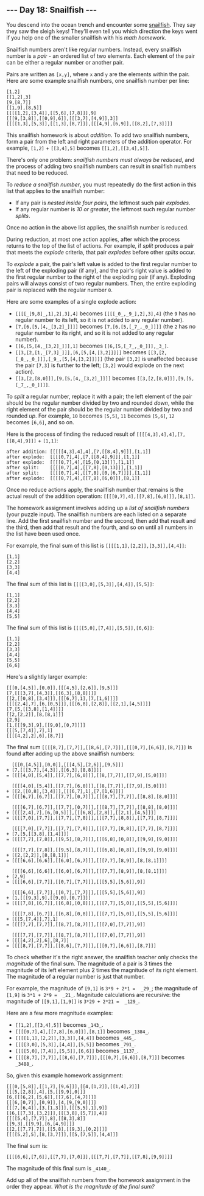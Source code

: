 ﻿## --- Day 18: Snailfish ---

You descend into the ocean trench and encounter some  [snailfish](https://en.wikipedia.org/wiki/Snailfish). They say they saw the sleigh keys! They'll even tell you which direction the keys went if you help one of the smaller snailfish with his  _math  homework_.

Snailfish numbers aren't like regular numbers. Instead, every snailfish number is a  _pair_  - an ordered list of two elements. Each element of the pair can be either a regular number or another pair.

Pairs are written as  `[x,y]`, where  `x`  and  `y`  are the elements within the pair. Here are some example snailfish numbers, one snailfish number per line:

```
[1,2]
[[1,2],3]
[9,[8,7]]
[[1,9],[8,5]]
[[[[1,2],[3,4]],[[5,6],[7,8]]],9]
[[[9,[3,8]],[[0,9],6]],[[[3,7],[4,9]],3]]
[[[[1,3],[5,3]],[[1,3],[8,7]]],[[[4,9],[6,9]],[[8,2],[7,3]]]]

```

This snailfish homework is about  _addition_. To add two snailfish numbers, form a pair from the left and right parameters of the addition operator. For example,  `[1,2]`  +  `[[3,4],5]`  becomes  `[[1,2],[[3,4],5]]`.

There's only one problem:  _snailfish numbers must always be reduced_, and the process of adding two snailfish numbers can result in snailfish numbers that need to be reduced.

To  _reduce a snailfish number_, you must repeatedly do the first action in this list that applies to the snailfish number:

-   If any pair is  _nested inside four pairs_, the leftmost such pair  _explodes_.
-   If any regular number is  _10 or greater_, the leftmost such regular number  _splits_.

Once no action in the above list applies, the snailfish number is reduced.

During reduction, at most one action applies, after which the process returns to the top of the list of actions. For example, if  _split_  produces a pair that meets the  _explode_  criteria, that pair  _explodes_  before other  _splits_  occur.

To  _explode_  a pair, the pair's left value is added to the first regular number to the left of the exploding pair (if any), and the pair's right value is added to the first regular number to the right of the exploding pair (if any). Exploding pairs will always consist of two regular numbers. Then, the entire exploding pair is replaced with the regular number  `0`.

Here are some examples of a single explode action:

-   `[[[[_[9,8]_,1],2],3],4]`  becomes  `[[[[_0_,_9_],2],3],4]`  (the  `9`  has no regular number to its left, so it is not added to any regular number).
-   `[7,[6,[5,[4,_[3,2]_]]]]`  becomes  `[7,[6,[5,[_7_,_0_]]]]`  (the  `2`  has no regular number to its right, and so it is not added to any regular number).
-   `[[6,[5,[4,_[3,2]_]]],1]`  becomes  `[[6,[5,[_7_,_0_]]],_3_]`.
-   `[[3,[2,[1,_[7,3]_]]],[6,[5,[4,[3,2]]]]]`  becomes  `[[3,[2,[_8_,_0_]]],[_9_,[5,[4,[3,2]]]]]`  (the pair  `[3,2]`  is unaffected because the pair  `[7,3]`  is further to the left;  `[3,2]`  would explode on the next action).
-   `[[3,[2,[8,0]]],[9,[5,[4,_[3,2]_]]]]`  becomes  `[[3,[2,[8,0]]],[9,[5,[_7_,_0_]]]]`.

To  _split_  a regular number, replace it with a pair; the left element of the pair should be the regular number divided by two and rounded  _down_, while the right element of the pair should be the regular number divided by two and rounded  _up_. For example,  `10`  becomes  `[5,5]`,  `11`  becomes  `[5,6]`,  `12`  becomes  `[6,6]`, and so on.

Here is the process of finding the reduced result of  `[[[[4,3],4],4],[7,[[8,4],9]]]`  +  `[1,1]`:

```
after addition: [[[[[4,3],4],4],[7,[[8,4],9]]],[1,1]]
after explode:  [[[[0,7],4],[7,[[8,4],9]]],[1,1]]
after explode:  [[[[0,7],4],[15,[0,13]]],[1,1]]
after split:    [[[[0,7],4],[[7,8],[0,13]]],[1,1]]
after split:    [[[[0,7],4],[[7,8],[0,[6,7]]]],[1,1]]
after explode:  [[[[0,7],4],[[7,8],[6,0]]],[8,1]]

```

Once no reduce actions apply, the snailfish number that remains is the actual result of the addition operation:  `[[[[0,7],4],[[7,8],[6,0]]],[8,1]]`.

The homework assignment involves adding up a  _list of snailfish numbers_  (your puzzle input). The snailfish numbers are each listed on a separate line. Add the first snailfish number and the second, then add that result and the third, then add that result and the fourth, and so on until all numbers in the list have been used once.

For example, the final sum of this list is  `[[[[1,1],[2,2]],[3,3]],[4,4]]`:

```
[1,1]
[2,2]
[3,3]
[4,4]

```

The final sum of this list is  `[[[[3,0],[5,3]],[4,4]],[5,5]]`:

```
[1,1]
[2,2]
[3,3]
[4,4]
[5,5]

```

The final sum of this list is  `[[[[5,0],[7,4]],[5,5]],[6,6]]`:

```
[1,1]
[2,2]
[3,3]
[4,4]
[5,5]
[6,6]

```

Here's a slightly larger example:

```
[[[0,[4,5]],[0,0]],[[[4,5],[2,6]],[9,5]]]
[7,[[[3,7],[4,3]],[[6,3],[8,8]]]]
[[2,[[0,8],[3,4]]],[[[6,7],1],[7,[1,6]]]]
[[[[2,4],7],[6,[0,5]]],[[[6,8],[2,8]],[[2,1],[4,5]]]]
[7,[5,[[3,8],[1,4]]]]
[[2,[2,2]],[8,[8,1]]]
[2,9]
[1,[[[9,3],9],[[9,0],[0,7]]]]
[[[5,[7,4]],7],1]
[[[[4,2],2],6],[8,7]]

```

The final sum  `[[[[8,7],[7,7]],[[8,6],[7,7]]],[[[0,7],[6,6]],[8,7]]]`  is found after adding up the above snailfish numbers:

```
  [[[0,[4,5]],[0,0]],[[[4,5],[2,6]],[9,5]]]
+ [7,[[[3,7],[4,3]],[[6,3],[8,8]]]]
= [[[[4,0],[5,4]],[[7,7],[6,0]]],[[8,[7,7]],[[7,9],[5,0]]]]

  [[[[4,0],[5,4]],[[7,7],[6,0]]],[[8,[7,7]],[[7,9],[5,0]]]]
+ [[2,[[0,8],[3,4]]],[[[6,7],1],[7,[1,6]]]]
= [[[[6,7],[6,7]],[[7,7],[0,7]]],[[[8,7],[7,7]],[[8,8],[8,0]]]]

  [[[[6,7],[6,7]],[[7,7],[0,7]]],[[[8,7],[7,7]],[[8,8],[8,0]]]]
+ [[[[2,4],7],[6,[0,5]]],[[[6,8],[2,8]],[[2,1],[4,5]]]]
= [[[[7,0],[7,7]],[[7,7],[7,8]]],[[[7,7],[8,8]],[[7,7],[8,7]]]]

  [[[[7,0],[7,7]],[[7,7],[7,8]]],[[[7,7],[8,8]],[[7,7],[8,7]]]]
+ [7,[5,[[3,8],[1,4]]]]
= [[[[7,7],[7,8]],[[9,5],[8,7]]],[[[6,8],[0,8]],[[9,9],[9,0]]]]

  [[[[7,7],[7,8]],[[9,5],[8,7]]],[[[6,8],[0,8]],[[9,9],[9,0]]]]
+ [[2,[2,2]],[8,[8,1]]]
= [[[[6,6],[6,6]],[[6,0],[6,7]]],[[[7,7],[8,9]],[8,[8,1]]]]

  [[[[6,6],[6,6]],[[6,0],[6,7]]],[[[7,7],[8,9]],[8,[8,1]]]]
+ [2,9]
= [[[[6,6],[7,7]],[[0,7],[7,7]]],[[[5,5],[5,6]],9]]

  [[[[6,6],[7,7]],[[0,7],[7,7]]],[[[5,5],[5,6]],9]]
+ [1,[[[9,3],9],[[9,0],[0,7]]]]
= [[[[7,8],[6,7]],[[6,8],[0,8]]],[[[7,7],[5,0]],[[5,5],[5,6]]]]

  [[[[7,8],[6,7]],[[6,8],[0,8]]],[[[7,7],[5,0]],[[5,5],[5,6]]]]
+ [[[5,[7,4]],7],1]
= [[[[7,7],[7,7]],[[8,7],[8,7]]],[[[7,0],[7,7]],9]]

  [[[[7,7],[7,7]],[[8,7],[8,7]]],[[[7,0],[7,7]],9]]
+ [[[[4,2],2],6],[8,7]]
= [[[[8,7],[7,7]],[[8,6],[7,7]]],[[[0,7],[6,6]],[8,7]]]

```

To check whether it's the right answer, the snailfish teacher only checks the  _magnitude_  of the final sum. The magnitude of a pair is 3 times the magnitude of its left element plus 2 times the magnitude of its right element. The magnitude of a regular number is just that number.

For example, the magnitude of  `[9,1]`  is  `3*9 + 2*1 =  _29_`; the magnitude of  `[1,9]`  is  `3*1 + 2*9 =  _21_`. Magnitude calculations are recursive: the magnitude of  `[[9,1],[1,9]]`  is  `3*29 + 2*21 =  _129_`.

Here are a few more magnitude examples:

-   `[[1,2],[[3,4],5]]`  becomes  `_143_`.
-   `[[[[0,7],4],[[7,8],[6,0]]],[8,1]]`  becomes  `_1384_`.
-   `[[[[1,1],[2,2]],[3,3]],[4,4]]`  becomes  `_445_`.
-   `[[[[3,0],[5,3]],[4,4]],[5,5]]`  becomes  `_791_`.
-   `[[[[5,0],[7,4]],[5,5]],[6,6]]`  becomes  `_1137_`.
-   `[[[[8,7],[7,7]],[[8,6],[7,7]]],[[[0,7],[6,6]],[8,7]]]`  becomes  `_3488_`.

So, given this example homework assignment:

```
[[[0,[5,8]],[[1,7],[9,6]]],[[4,[1,2]],[[1,4],2]]]
[[[5,[2,8]],4],[5,[[9,9],0]]]
[6,[[[6,2],[5,6]],[[7,6],[4,7]]]]
[[[6,[0,7]],[0,9]],[4,[9,[9,0]]]]
[[[7,[6,4]],[3,[1,3]]],[[[5,5],1],9]]
[[6,[[7,3],[3,2]]],[[[3,8],[5,7]],4]]
[[[[5,4],[7,7]],8],[[8,3],8]]
[[9,3],[[9,9],[6,[4,9]]]]
[[2,[[7,7],7]],[[5,8],[[9,3],[0,2]]]]
[[[[5,2],5],[8,[3,7]]],[[5,[7,5]],[4,4]]]

```

The final sum is:

```
[[[[6,6],[7,6]],[[7,7],[7,0]]],[[[7,7],[7,7]],[[7,8],[9,9]]]]
```

The magnitude of this final sum is  `_4140_`.

Add up all of the snailfish numbers from the homework assignment in the order they appear.  _What is the magnitude of the final sum?_